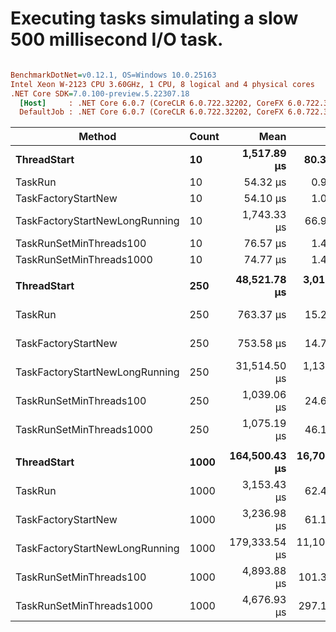 # Executing tasks simulating a slow 500 millisecond I/O task.

``` ini

BenchmarkDotNet=v0.12.1, OS=Windows 10.0.25163
Intel Xeon W-2123 CPU 3.60GHz, 1 CPU, 8 logical and 4 physical cores
.NET Core SDK=7.0.100-preview.5.22307.18
  [Host]     : .NET Core 6.0.7 (CoreCLR 6.0.722.32202, CoreFX 6.0.722.32202), X64 RyuJIT
  DefaultJob : .NET Core 6.0.7 (CoreCLR 6.0.722.32202, CoreFX 6.0.722.32202), X64 RyuJIT


```
|                         Method | Count |          Mean |         Error |        StdDev |        Median | Ratio | RatioSD |     Gen 0 |    Gen 1 |    Gen 2 |  Allocated |
|------------------------------- |------ |--------------:|--------------:|--------------:|--------------:|------:|--------:|----------:|---------:|---------:|-----------:|
|                    **ThreadStart** |    **10** |   **1,517.89 μs** |     **80.365 μs** |    **234.428 μs** |   **1,529.81 μs** | **21.67** |    **1.42** |   **19.5313** |   **1.9531** |   **1.9531** |   **41.35 KB** |
|                        TaskRun |    10 |      54.32 μs |      0.948 μs |      0.840 μs |      54.47 μs |  1.00 |    0.00 |    9.7656 |        - |        - |   40.82 KB |
|            TaskFactoryStartNew |    10 |      54.10 μs |      1.079 μs |      1.648 μs |      53.69 μs |  1.01 |    0.04 |    9.7656 |        - |        - |   40.82 KB |
| TaskFactoryStartNewLongRunning |    10 |   1,743.33 μs |     66.944 μs |    192.075 μs |   1,704.59 μs | 31.04 |    2.05 |   19.5313 |   1.9531 |   1.9531 |   43.58 KB |
|        TaskRunSetMinThreads100 |    10 |      76.57 μs |      1.465 μs |      2.054 μs |      76.45 μs |  1.43 |    0.05 |   10.0098 |        - |        - |   40.82 KB |
|       TaskRunSetMinThreads1000 |    10 |      74.77 μs |      1.490 μs |      2.184 μs |      74.11 μs |  1.39 |    0.05 |   10.0098 |        - |        - |   40.82 KB |
|                                |       |               |               |               |               |       |         |           |          |          |            |
|                    **ThreadStart** |   **250** |  **48,521.78 μs** |  **3,011.915 μs** |  **8,544.301 μs** |  **46,639.30 μs** | **66.02** |   **11.30** |         **-** |        **-** |        **-** |  **1033.7 KB** |
|                        TaskRun |   250 |     763.37 μs |     15.246 μs |     26.702 μs |     759.36 μs |  1.00 |    0.00 |  243.1641 |   0.9766 |        - |  1017.7 KB |
|            TaskFactoryStartNew |   250 |     753.58 μs |     14.764 μs |     18.132 μs |     754.94 μs |  0.99 |    0.04 |  243.1641 |        - |        - |  1017.7 KB |
| TaskFactoryStartNewLongRunning |   250 |  31,514.50 μs |  1,138.823 μs |  3,267.496 μs |  30,822.62 μs | 41.63 |    5.08 |  400.0000 |        - |        - | 1086.11 KB |
|        TaskRunSetMinThreads100 |   250 |   1,039.06 μs |     24.685 μs |     70.825 μs |   1,046.75 μs |  1.34 |    0.12 |  261.7188 |   3.9063 |        - |  1017.7 KB |
|       TaskRunSetMinThreads1000 |   250 |   1,075.19 μs |     46.172 μs |    135.414 μs |   1,058.23 μs |  1.40 |    0.18 |  246.0938 |  17.5781 |        - |  1017.7 KB |
|                                |       |               |               |               |               |       |         |           |          |          |            |
|                    **ThreadStart** |  **1000** | **164,500.43 μs** | **16,705.279 μs** | **47,930.576 μs** | **149,892.05 μs** | **53.41** |   **16.35** | **2000.0000** | **250.0000** | **250.0000** | **4133.04 KB** |
|                        TaskRun |  1000 |   3,153.43 μs |     62.424 μs |    153.127 μs |   3,166.63 μs |  1.00 |    0.00 |  972.6563 |   3.9063 |        - | 4070.44 KB |
|            TaskFactoryStartNew |  1000 |   3,236.98 μs |     61.128 μs |     57.179 μs |   3,244.44 μs |  1.08 |    0.05 |  972.6563 |   3.9063 |        - | 4070.43 KB |
| TaskFactoryStartNewLongRunning |  1000 | 179,333.54 μs | 11,109.508 μs | 31,152.252 μs | 176,766.30 μs | 56.65 |   11.05 | 1000.0000 |        - |        - | 4344.34 KB |
|        TaskRunSetMinThreads100 |  1000 |   4,893.88 μs |    101.370 μs |    295.701 μs |   4,830.18 μs |  1.56 |    0.13 | 1000.0000 | 187.5000 |        - | 4070.48 KB |
|       TaskRunSetMinThreads1000 |  1000 |   4,676.93 μs |    297.170 μs |    852.638 μs |   4,613.30 μs |  1.43 |    0.25 |  500.0000 |        - |        - | 4070.82 KB |
